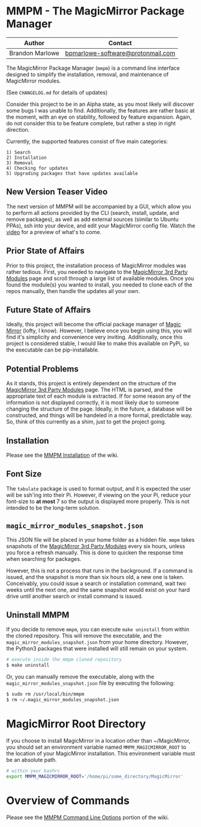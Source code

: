 # MMPM - The MagicMirror Package Manager

| Author          | Contact                           |
| --------------- | --------------------------------- |
| Brandon Marlowe | bpmarlowe-software@protonmail.com |

The MagicMirror Package Manager (`mmpm`) is a command line interface designed to simplify the installation, removal, and maintenance of MagicMirror modules.

(See `CHANGELOG.md` for details of updates)

Consider this project to be in an Alpha state, as you most likely will discover some bugs I was unable to find. Additionally, the features are rather basic at the moment, with an eye on stability, followed by feature expansion. Again, do not consider this to be feature complete, but rather a step in right direction.

Currently, the supported features consist of five main categories:

    1) Search
    2) Installation
    3) Removal
    4) Checking for updates
    5) Upgrading packages that have updates available
    
## New Version Teaser Video

The next version of MMPM will be accompanied by a GUI, which allow you to perform all actions provided by the CLI (search, install, update, and remove packages), as well as add external sources (similar to Ubuntu PPAs), ssh into your device, and edit your MagicMirror config file. Watch the [video](https://youtu.be/xNpyWHh0aOQ) for a preview of what's to come.

## Prior State of Affairs

Prior to this project, the installation process of MagicMirror modules was rather tedious. First, you needed to navigate to the [MagicMirror 3rd Party Modules](https://github.com/MichMich/MagicMirror/wiki/3rd-Party-Modules) page and scroll through a large list of available modules. Once you found the module(s) you wanted to install, you needed to clone each of the repos manually,
then handle the updates all your own.

## Future State of Affairs

Ideally, this project will become the official package manager of [Magic Mirror](https://github.com/MichMich/MagicMirror) (lofty, I know). However, I believe once you begin using this, you will find it's simplicity and convenience very inviting. Additionally, once this project is considered stable, I would like to make this available on PyPi, so the executable can be pip-installable.

## Potential Problems

As it stands, this project is entirely dependent on the structure of the [MagicMirror 3rd Party Modules](https://github.com/MichMich/MagicMirror/wiki/3rd-Party-Modules) page. The HTML is parsed, and the appropriate text of each module is extracted. If for some reason any of the information is not displayed correctly, it is most likely due to someone changing the structure of the page. Ideally, in the future, a database will be constructed, and things will be handeled in a more formal, predictable way. So, think of this currently as a shim, just to get the project going.

## Installation
Please see the [MMPM Installation](https://github.com/Bee-Mar/mmpm/wiki/Installation) of the wiki.

## Font Size

The `tabulate` package is used to format output, and it is expected the user will be ssh'ing into
their Pi. However, if viewing on the your Pi, reduce your font-size to **at most** 7 so the output is
displayed more properly. This is not intended to be the long-term solution.

## `magic_mirror_modules_snapshot.json`

This JSON file will be placed in your home folder as a hidden file. `mmpm` takes snapshots of the [MagicMirror 3rd Party Modules](https://github.com/MichMich/MagicMirror/wiki/3rd-Party-Modules) every six hours, unless you force a refresh manually. This is done to quicken the response time when searching for packages.

However, this is not a process that runs in the background. If a command is issued, and the snapshot is more than six hours old, a new one is taken. Conceivably, you could issue a search or installation command, wait two weeks until the next one, and the same snapshot would exist on your hard drive until another search or install command is issued.

## Uninstall MMPM

If you decide to remove `mmpm`, you can execute `make uninstall` from within the cloned repository. This will remove the executable, and the `magic_mirror_modules_snapshot.json` from your home directory. However, the Python3 packages that were installed will still remain on your system.

```sh
# execute inside the mmpm cloned repository
$ make uninstall
```

Or, you can manually remove the executable, along with the `magic_mirror_modules_snapshot.json` file by executing the following:

```sh
$ sudo rm /usr/local/bin/mmpm
$ rm ~/.magic_mirror_modules_snapshot.json
```

# MagicMirror Root Directory

If you choose to install MagicMirror in a location other than ~/MagicMirror, you should set an
environment variable named `MMPM_MAGICMIRROR_ROOT` to the location of your MagicMirror installation.
This environment variable must be an absolute path.

```sh
# within your bashrc
export MMPM_MAGICMIRROR_ROOT='/home/pi/some_directory/MagicMirror'

```

# Overview of Commands

Please see the [MMPM Command Line Options](https://github.com/Bee-Mar/mmpm/wiki/MMPM-Command-Line-Options) portion of the wiki.
